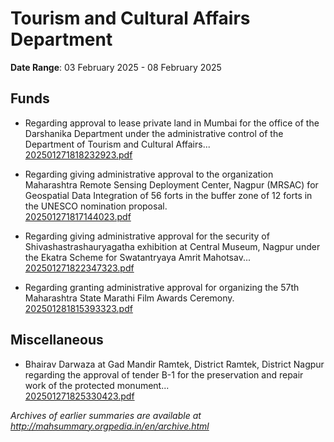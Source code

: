 # Tourism and Cultural Affairs Department

**Date Range**: 03 February 2025 - 08 February 2025


## Funds
- Regarding approval to lease private land in Mumbai for the office of the Darshanika Department under the administrative control of the Department of Tourism and Cultural Affairs...\
  [202501271818232923.pdf](https://gr.maharashtra.gov.in/Site/Upload/Government%20Resolutions/English/202501271818232923.pdf)

- Regarding giving administrative approval to the organization Maharashtra Remote Sensing Deployment Center, Nagpur (MRSAC) for Geospatial Data Integration of 56 forts in the buffer zone of 12 forts in the UNESCO nomination proposal.\
  [202501271817144023.pdf](https://gr.maharashtra.gov.in/Site/Upload/Government%20Resolutions/English/202501271817144023.pdf)

- Regarding giving administrative approval for the security of Shivashastrashauryagatha exhibition at Central Museum, Nagpur under the Ekatra Scheme for Swatantryaya Amrit Mahotsav...\
  [202501271822347323.pdf](https://gr.maharashtra.gov.in/Site/Upload/Government%20Resolutions/English/202501271822347323.pdf)

- Regarding granting administrative approval for organizing the 57th Maharashtra State Marathi Film Awards Ceremony.\
  [202501281815393323.pdf](https://gr.maharashtra.gov.in/Site/Upload/Government%20Resolutions/English/202501281815393323.pdf)

## Miscellaneous
- Bhairav Darwaza at Gad Mandir Ramtek, District Ramtek, District Nagpur regarding the approval of tender B-1 for the preservation and repair work of the protected monument...\
  [202501271825330423.pdf](https://gr.maharashtra.gov.in/Site/Upload/Government%20Resolutions/English/202501271825330423.pdf)


*Archives of earlier summaries are available at http://mahsummary.orgpedia.in/en/archive.html*
